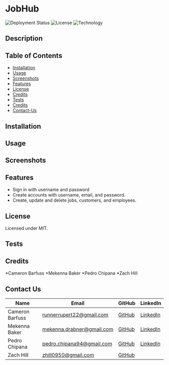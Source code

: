 # JobHub

![Deployment Status](https://img.shields.io/badge/render-deployed-green) ![License](https://img.shields.io/badge/license-MIT-yellow) ![Technology](https://img.shields.io/badge/tech-TypeScript-blue)

## Description



## Table of Contents

- [Installation](#installation)
- [Usage](#usage)
- [Screenshots](#screenshots)
- [Features](#features)
- [License](#license)
- [Credits](#credits)
- [Tests](#tests)
- [Credits](#credits)
- [Contact-Us](#contact-us)

## Installation



## Usage



## Screenshots




## Features

* Sign in with username and password
* Create accounts with username, email, and password.
* Create, update and delete jobs, customers, and employees. 


## License

Licensed under MIT.


## Tests




## Credits

*Cameron Barfuss
*Mekenna Baker
*Pedro Chipana
*Zach Hill


## Contact Us


| Name                | Email                      | GitHub                                    | LinkedIn                                                           |
|---------------------|----------------------------|-------------------------------------------|--------------------------------------------------------------------|
| Cameron Barfuss     | runnerrupert22@gmail.com   | [GitHub](https://github.com/Runnerrupert) | [LinkedIn](https://www.linkedin.com/in/cameron-barfuss-aa6217235/) |
| Mekenna Baker       | mekenna.drabner@gmail.com  | [GitHub](https://github.com/Mekenna-Baker)| [LinkedIn](https://www.linkedin.com/in/mekenna--baker/)            |
| Pedro Chipana       | pedro.chipana94@gmail.com  | [GitHub](https://github.com/PeruvPowWow)  | [LinkedIn](https://www.linkedin.com/in/pedro-chipana-984b5a119/)   |
| Zach Hill           | zhill0950@gmail.com        | [GitHub](https://github.com/zhill0950)    |                                                                    |